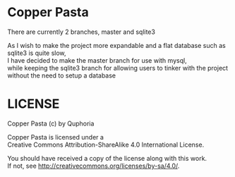 # Copper Pasta

There are currently 2 branches, master and sqlite3  
  
As I wish to make the project more expandable and a flat database such as sqlite3 is quite slow,  
I have decided to make the master branch for use with mysql,  
while keeping the sqlite3 branch for allowing users to tinker with the project without the need to setup a database

# LICENSE
  
Copper Pasta (c) by Quphoria  
  
Copper Pasta is licensed under a  
Creative Commons Attribution-ShareAlike 4.0 International License.  
  
You should have received a copy of the license along with this work.  
If not, see <http://creativecommons.org/licenses/by-sa/4.0/>.  
